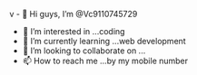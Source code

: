 v - 👋 Hi guys, I’m @Vc9110745729
- 👀 I’m interested in ...coding
- 🌱 I’m currently learning ...web development
- 💞️ I’m looking to collaborate on ...
- 📫 How to reach me ...by my mobile number

<!---
Vc9110745729/Vc9110745729 is a ✨ special ✨ repository because its `README.md` (this file) appears on your GitHub profile.
You can click the Preview link to take a look at your changes.
--->
